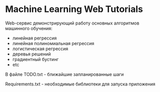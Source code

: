# Machine Learning Web Tutorials 

Web-сервис демонстрирующий работу основных алгоритмов машинного обучения:

- линейная регрессия
- линейная полиномиальная регрессия
- логистическая регрессия
- деревья решений
- градиентный бустинг
- etc


В файле TODO.txt - ближайшие запланированные шаги

Requirements.txt - необходимые библиотеки для запуска приложения



